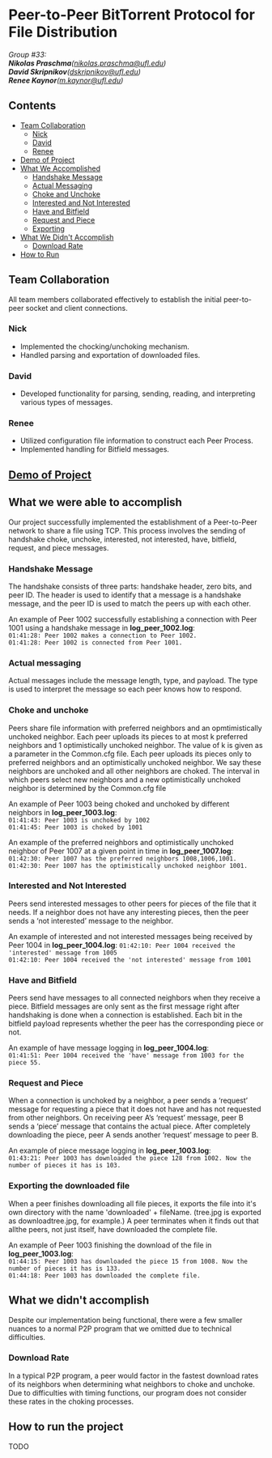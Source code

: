 # Peer-to-Peer BitTorrent Protocol for File Distribution
_Group #33:_ <br>
_**Nikolas Praschma**(nikolas.praschma@ufl.edu)</i>_ <br>
_**David Skripnikov**(dskripnikov@ufl.edu)</i>_ <br>
_**Renee Kaynor**(m.kaynor@ufl.edu)_</i> <br>

## Contents
 - [Team Collaboration](#team-collaboration)
    - [Nick](#nick)
    - [David](#david)
    - [Renee](#renee)
 - [Demo of Project](#demo-of-project)
 - [What We Accomplished](#what-we-were-able-to-accomplish)
    - [Handshake Message](#handshake-message)
    - [Actual Messaging](#actual-messaging)
    - [Choke and Unchoke](#choke-and-unchoke)
    - [Interested and Not Interested](#interested-and-not=interested)
    - [Have and Bitfield](#have-and-bitfield)
    - [Request and Piece](#request-and-piece)
    - [Exporting](#exporting-the-downloaded-file)
 - [What We Didn't Accomplish](#what-we-didnt-accomplish)
    - [Download Rate](#download-rate)
 - [How to Run](#how-to-run-the-project)

## Team Collaboration
All team members collaborated effectively to establish the initial peer-to-peer socket and client connections.

### Nick
- Implemented the chocking/unchoking mechanism.
- Handled parsing and exportation of downloaded files.

### David
- Developed functionality for parsing, sending, reading, and interpreting various types of messages.

### Renee
- Utilized configuration file information to construct each Peer Process.
- Implemented handling for Bitfield messages.

## [Demo of Project](https://youtu.be/gZTXk1JYO94)

## What we were able to accomplish
Our project successfully implemented the establishment of a Peer-to-Peer network to share a file using TCP. This process involves the sending of handshake choke, unchoke, interested, not interested, have, bitfield, request, and piece messages.

### Handshake Message
The handshake consists of three parts: handshake header, zero bits, and peer ID. The header is used to identify that a message is a handshake message, and the peer ID is used to match the peers up with each other.

An example of Peer 1002 successfully establishing a connection with Peer 1001 using a handshake message in **log_peer_1002.log**: <br>
`01:41:28: Peer 1002 makes a connection to Peer 1002.` <br>
`01:41:28: Peer 1002 is connected from Peer 1001.`

### Actual messaging
Actual messages include the message length, type, and payload. The type is used to interpret the message so each peer knows how to respond.

### Choke and unchoke
Peers share file information with preferred neighbors and an opmtimistically unchoked neighbor. Each peer uploads its pieces to at most k preferred neighbors and 1 optimistically unchoked neighbor. The value of k is given as a parameter in the Common.cfg file. Each peer uploads its pieces only to preferred neighbors and an optimistically unchoked neighbor. We say these neighbors are unchoked and all other neighbors are choked. The interval in which peers select new neighbors and a new optimistically unchoked neighbor is determined by the Common.cfg file

An example of Peer 1003 being choked and unchoked by different neighbors in **log_peer_1003.log**: <br>
`01:41:43: Peer 1003 is unchoked by 1002` <br>
`01:41:45: Peer 1003 is choked by 1001`

An example of the preferred neighbors and optimistically unchoked neighbor of Peer 1007 at a given point in time in **log_peer_1007.log**: <br>
`01:42:30: Peer 1007 has the preferred neighbors 1008,1006,1001.` <br>
`01:42:30: Peer 1007 has the optimistically unchoked neighbor 1001.`

### Interested and Not Interested
Peers send interested messages to other peers for pieces of the file that it needs. If a neighbor does not have any interesting pieces,
then the peer sends a ‘not interested’ message to the neighbor.

An example of interested and not interested messages being received by Peer 1004 in **log_peer_1004.log**:
`01:42:10: Peer 1004 received the 'interested' message from 1005` <br>
`01:42:10: Peer 1004 received the 'not interested' message from 1001` <br>

### Have and Bitfield
Peers send have messages to all connected neighbors when they receive a piece. Bitfield messages are only sent as the first message right after handshaking is done when a connection is established. Each bit in the bitfield payload represents whether the peer has the corresponding piece or not. 

An example of have message logging in **log_peer_1004.log**: <br>
`01:41:51: Peer 1004 received the 'have' message from 1003 for the piece 55.`

### Request and Piece
When a connection is unchoked by a neighbor, a peer sends a ‘request’ message for requesting a piece that it does not have and has not requested from other neighbors. On receiving peer A’s ‘request’ message, peer B sends a ‘piece’ message that contains the actual piece. After completely downloading the piece, peer A sends another ‘request’ message to peer B. 

An example of piece message logging in **log_peer_1003.log**: <br>
`01:43:21: Peer 1003 has downloaded the piece 128 from 1002. Now the number of pieces it has is 103.`

### Exporting the downloaded file
When a peer finishes downloading all file pieces, it exports the file into it's own directory with the name 'downloaded' + fileName. (tree.jpg is exported as downloadtree.jpg, for example.) A peer terminates when it finds out that allthe peers, not just itself, have downloaded the complete file.

An example of Peer 1003 finishing the download of the file in **log_peer_1003.log**: <br>
`01:44:15: Peer 1003 has downloaded the piece 15 from 1008. Now the number of pieces it has is 133.` <br>
`01:44:18: Peer 1003 has downloaded the complete file.` <br>

## What we didn't accomplish
Despite our implementation being functional, there were a few smaller nuances to a normal P2P program that we omitted due to technical difficulties.

### Download Rate
In a typical P2P program, a peer would factor in the fastest download rates of its neighbors when determining what neighbors to choke and unchoke. Due to difficulties with timing functions, our program does not consider these rates in the choking processes.

## How to run the project
TODO
